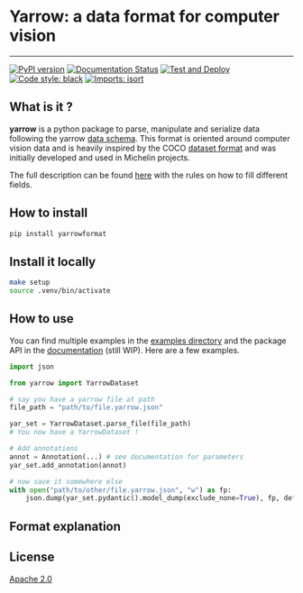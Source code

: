 # Yarrow: a data format for computer vision

---------------

[![PyPI version](https://badge.fury.io/py/yarrowformat.svg)](https://badge.fury.io/py/yarrowformat) [![Documentation Status](https://readthedocs.org/projects/yarrowformat/badge/?version=latest)](https://yarrowformat.readthedocs.io/en/latest/?badge=latest) [![Test and Deploy](https://github.com/michelin/YarrowFormat/actions/workflows/test-deploy.yaml/badge.svg)](https://github.com/michelin/YarrowFormat/actions/workflows/test-deploy.yaml) [![Code style: black](https://img.shields.io/badge/code%20style-black-000000.svg)](https://github.com/psf/black) [![Imports: isort](https://img.shields.io/badge/%20imports-isort-%231674b1?style=flat&labelColor=ef8336)](https://pycqa.github.io/isort/)

## What is it ?

**yarrow** is a python package to parse, manipulate and serialize data
following the yarrow [data schema](/schema/yarrow_schema.json). This format is
oriented around computer vision data and is heavily inspired by the COCO
[dataset format](https://cocodataset.org/#format-data) and was initially developed
and used in Michelin projects.

The full description can be found [here](schema/description.md) with the rules on how to fill different fields.

## How to install

```sh
pip install yarrowformat
```
## Install it locally

```sh
make setup
source .venv/bin/activate
```

## How to use

You can find multiple examples in the [examples directory](/examples/) and the package API in the [documentation](https://yarrowformat.readthedocs.io/en/latest/?badge=latest) (still WIP). Here are a few examples.

```python
import json

from yarrow import YarrowDataset

# say you have a yarrow file at path
file_path = "path/to/file.yarrow.json"

yar_set = YarrowDataset.parse_file(file_path)
# You now have a YarrowDataset !

# Add annotations
annot = Annotation(...) # see documentation for parameters
yar_set.add_annotation(annot)

# now save it somewhere else
with open("path/to/other/file.yarrow.json", "w") as fp:
    json.dump(yar_set.pydantic().model_dump(exclude_none=True), fp, default=str)

```

## Format explanation



## License

[Apache 2.0](LICENSE)
